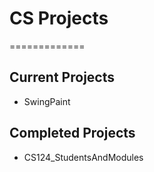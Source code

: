 # CS Projects
=============

## Current Projects
 - SwingPaint
 
## Completed Projects
 - CS124_StudentsAndModules
